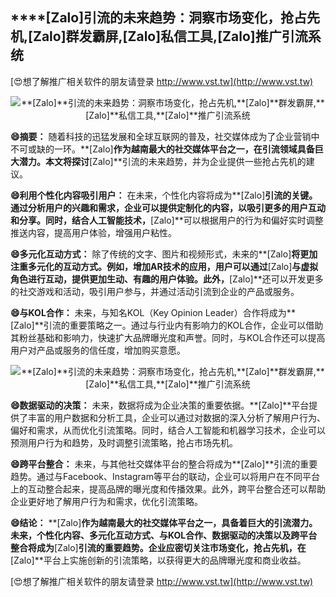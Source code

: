 ## ****[Zalo]**引流的未来趋势：洞察市场变化，抢占先机,**[Zalo]**群发霸屏,**[Zalo]**私信工具,**[Zalo]**推广引流系统**

[😍想了解推广相关软件的朋友请登录 http://www.vst.tw](http://www.vst.tw)

 <center><img src="https://vst.tw/MP4/tuiguang/png/6.png" alt="**[Zalo]**引流的未来趋势：洞察市场变化，抢占先机,**[Zalo]**群发霸屏,**[Zalo]**私信工具,**[Zalo]**推广引流系统"></center>

**😄摘要：**
随着科技的迅猛发展和全球互联网的普及，社交媒体成为了企业营销中不可或缺的一环。**[Zalo]**作为越南最大的社交媒体平台之一，在引流领域具备巨大潜力。本文将探讨**[Zalo]**引流的未来趋势，并为企业提供一些抢占先机的建议。

**😄利用个性化内容吸引用户：**
在未来，个性化内容将成为**[Zalo]**引流的关键。通过分析用户的兴趣和需求，企业可以提供定制化的内容，以吸引更多的用户互动和分享。同时，结合人工智能技术，**[Zalo]**可以根据用户的行为和偏好实时调整推送内容，提高用户体验，增强用户粘性。

**😄多元化互动方式：**
除了传统的文字、图片和视频形式，未来的**[Zalo]**将更加注重多元化的互动方式。例如，增加AR技术的应用，用户可以通过**[Zalo]**与虚拟角色进行互动，提供更加生动、有趣的用户体验。此外，**[Zalo]**还可以开发更多的社交游戏和活动，吸引用户参与，并通过活动引流到企业的产品或服务。

**😄与KOL合作：**
未来，与知名KOL（Key Opinion Leader）合作将成为**[Zalo]**引流的重要策略之一。通过与行业内有影响力的KOL合作，企业可以借助其粉丝基础和影响力，快速扩大品牌曝光度和声誉。同时，与KOL合作还可以提高用户对产品或服务的信任度，增加购买意愿。

 <center><img src="https://vst.tw/MP4/tuiguang/png/7.png" alt="**[Zalo]**引流的未来趋势：洞察市场变化，抢占先机,**[Zalo]**群发霸屏,**[Zalo]**私信工具,**[Zalo]**推广引流系统"></center>

**😄数据驱动的决策：**
未来，数据将成为企业决策的重要依据。**[Zalo]**平台提供了丰富的用户数据和分析工具，企业可以通过对数据的深入分析了解用户行为、偏好和需求，从而优化引流策略。同时，结合人工智能和机器学习技术，企业可以预测用户行为和趋势，及时调整引流策略，抢占市场先机。

**😄跨平台整合：**
未来，与其他社交媒体平台的整合将成为**[Zalo]**引流的重要趋势。通过与Facebook、Instagram等平台的联动，企业可以将用户在不同平台上的互动整合起来，提高品牌的曝光度和传播效果。此外，跨平台整合还可以帮助企业更好地了解用户行为和需求，优化引流策略。

**😄结论：**
**[Zalo]**作为越南最大的社交媒体平台之一，具备着巨大的引流潜力。未来，个性化内容、多元化互动方式、与KOL合作、数据驱动的决策以及跨平台整合将成为**[Zalo]**引流的重要趋势。企业应密切关注市场变化，抢占先机，在**[Zalo]**平台上实施创新的引流策略，以获得更大的品牌曝光度和商业收益。

[😍想了解推广相关软件的朋友请登录 http://www.vst.tw](http://www.vst.tw)



